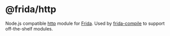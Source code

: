 # @frida/http

Node.js compatible [http](https://nodejs.org/api/http.html) module for
[Frida](https://frida.re). Used by [frida-compile](https://github.com/frida/frida-compile)
to support off-the-shelf modules.
